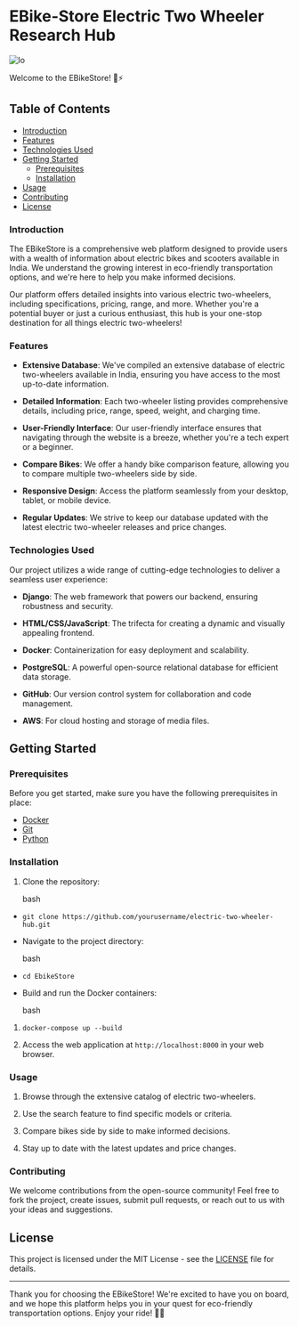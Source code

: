 # EBike-Store Electric Two Wheeler Research Hub

![lo](https://drive.google.com/uc?export=view&id=1tuFBPOWMZt_UFJ0mtyf-YKmpW5mPqdRM)

Welcome to the EBikeStore! 🛵⚡

## Table of Contents

-   [Introduction](#introduction)
-   [Features](#features)
-   [Technologies Used](#technologies-used)
-   [Getting Started](#getting-started)
    -   [Prerequisites](#prerequisites)
    -   [Installation](#installation)
-   [Usage](#usage)
-   [Contributing](#contributing)
-   [License](#license)

### Introduction

The EBikeStore is a comprehensive web platform designed to provide users with a wealth of information about electric bikes and scooters available in India. We understand the growing interest in eco-friendly transportation options, and we're here to help you make informed decisions.

Our platform offers detailed insights into various electric two-wheelers, including specifications, pricing, range, and more. Whether you're a potential buyer or just a curious enthusiast, this hub is your one-stop destination for all things electric two-wheelers!

### Features

-   **Extensive Database**: We've compiled an extensive database of electric two-wheelers available in India, ensuring you have access to the most up-to-date information.
    
-   **Detailed Information**: Each two-wheeler listing provides comprehensive details, including price, range, speed, weight, and charging time.
    
-   **User-Friendly Interface**: Our user-friendly interface ensures that navigating through the website is a breeze, whether you're a tech expert or a beginner.
    
-   **Compare Bikes**: We offer a handy bike comparison feature, allowing you to compare multiple two-wheelers side by side.
    
-   **Responsive Design**: Access the platform seamlessly from your desktop, tablet, or mobile device.
    
-   **Regular Updates**: We strive to keep our database updated with the latest electric two-wheeler releases and price changes.
    

### Technologies Used

Our project utilizes a wide range of cutting-edge technologies to deliver a seamless user experience:

-   **Django**: The web framework that powers our backend, ensuring robustness and security.
    
-   **HTML/CSS/JavaScript**: The trifecta for creating a dynamic and visually appealing frontend.
    
-   **Docker**: Containerization for easy deployment and scalability.
    
-   **PostgreSQL**: A powerful open-source relational database for efficient data storage.
    
-   **GitHub**: Our version control system for collaboration and code management.
    
-   **AWS**: For cloud hosting and storage of media files.
    

## Getting Started

### Prerequisites

Before you get started, make sure you have the following prerequisites in place:

-   [Docker](https://www.docker.com/get-started)
-   [Git](https://git-scm.com/downloads)
-   [Python](https://www.python.org/downloads/)

### Installation

1.  Clone the repository:
    
    bash
    

-   `git clone https://github.com/yourusername/electric-two-wheeler-hub.git` 
    
-   Navigate to the project directory:
    
    bash
    
-   `cd EbikeStore` 
    
-   Build and run the Docker containers:
    
    bash
    

1.  `docker-compose up --build` 
    
2.  Access the web application at `http://localhost:8000` in your web browser.
    

### Usage

1.  Browse through the extensive catalog of electric two-wheelers.
    
2.  Use the search feature to find specific models or criteria.
    
3.  Compare bikes side by side to make informed decisions.
    
4.  Stay up to date with the latest updates and price changes.
    

### Contributing

We welcome contributions from the open-source community! Feel free to fork the project, create issues, submit pull requests, or reach out to us with your ideas and suggestions.

## License

This project is licensed under the MIT License - see the [LICENSE](https://github.com/GautamPatil1/EBikeStore/blob/main/LICENSE) file for details.

----------

Thank you for choosing the EBikeStore! We're excited to have you on board, and we hope this platform helps you in your quest for eco-friendly transportation options. Enjoy your ride! 🌿🛵
